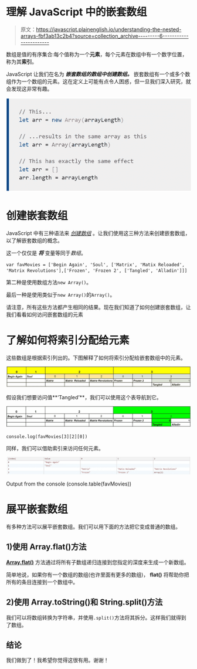 # 理解 JavaScript 中的嵌套数组

> 原文：<https://javascript.plainenglish.io/understanding-the-nested-arrays-fbf3ab13c2b4?source=collection_archive---------6----------------------->

数组是值的有序集合:每个值称为一个**元素**，每个元素在数组中有一个数字位置，称为其**索引**。

JavaScript 让我们在名为 ***嵌套数组的数组中创建数组。*** 嵌套数组有一个或多个数组作为一个数组的元素。这在定义上可能有点令人困惑，但一旦我们深入研究，就会发现这非常有趣。

![](img/2050decb782e94fa7503affc42088a6c.png)

# 创建嵌套数组

JavaScript 中有三种语法来 [*创建数组*](https://developer.mozilla.org/en-US/docs/Web/JavaScript/Guide/Indexed_collections#Creating_an_array) 。让我们使用这三种方法来创建嵌套数组，以了解嵌套数组的概念。

这一个仅仅是 ***将*** 变量等同于*数组*。

```
var favMovies = ['Begin Again', 'Soul', ['Matrix', 'Matix Reloaded', 'Matrix Revolutions'],['Frozen', 'Frozen 2', ['Tangled', 'Alladin']]]
```

第二种是使用数组方法`new Array()`。

最后一种是使用类似于`new Array()`的`Array()`。

请注意，所有这些方法都产生相同的结果。现在我们知道了如何创建嵌套数组，让我们看看如何访问嵌套数组的元素

# 了解如何将索引分配给元素

这些数组是根据索引列出的。下图解释了如何将索引分配给嵌套数组中的元素。

![](img/9279d2d676c2820e758b9e4c879df3fd.png)

假设我们想要访问值**‘Tangled’**，我们可以使用这个表导航到它。

![](img/46dca39a837917fae40c4734118b77f0.png)

```
console.log(favMovies[3][2][0])
```

同样，我们可以借助索引来访问任何元素。

![](img/1b9e393c7109e5c0f2830b2c24e821e8.png)

Output from the console (console.table(favMovies))

# 展平嵌套数组

有多种方法可以展平嵌套数组。我们可以用下面的方法把它变成普通的数组。

## 1)使用 Array.flat()方法

[**Array.flat()**](https://developer.mozilla.org/en-US/docs/Web/JavaScript/Reference/Global_Objects/Array/flat) 方法通过将所有子数组递归连接到您指定的深度来生成一个新数组。

简单地说，如果你有一个数组的数组(也许里面有更多的数组)， **flat()** 将帮助你把所有的条目连接到一个数组中。

## 2)使用 Array.toString()和 String.split()方法

我们可以将数组转换为字符串，并使用`.split()`方法将其拆分。这样我们就得到了数组。

## 结论

我们做到了！我希望你觉得这很有用。谢谢！